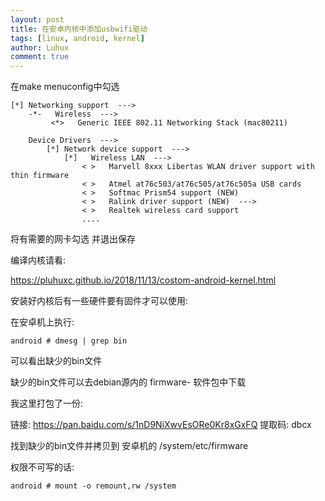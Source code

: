 ```yaml
---
layout: post
title: 在安卓内核中添加usbwifi驱动
tags: [linux, android, kernel]
author: Luhux
comment: true
---
```



在make menuconfig中勾选

```
[*] Networking support  --->
    -*-   Wireless  --->
         <*>   Generic IEEE 802.11 Networking Stack (mac80211)
```

```
    Device Drivers  --->
        [*] Network device support  --->
            [*]   Wireless LAN  --->
                < >   Marvell 8xxx Libertas WLAN driver support with thin firmware
                < >   Atmel at76c503/at76c505/at76c505a USB cards
                < >   Softmac Prism54 support (NEW)          
                < >   Ralink driver support (NEW)  --->         
                < >   Realtek wireless card support
                ....
```

将有需要的网卡勾选
并退出保存

编译内核请看:

https://pluhuxc.github.io/2018/11/13/costom-android-kernel.html

安装好内核后有一些硬件要有固件才可以使用:

在安卓机上执行:

    android # dmesg | grep bin

可以看出缺少的bin文件


缺少的bin文件可以去debian源内的 firmware- 软件包中下载

我这里打包了一份:


链接: https://pan.baidu.com/s/1nD9NiXwvEsORe0Kr8xGxFQ 提取码: dbcx 

找到缺少的bin文件并拷贝到 安卓机的 /system/etc/firmware

权限不可写的话:

    android # mount -o remount,rw /system


